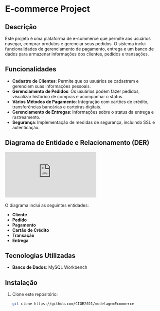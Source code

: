 # E-commerce Project

## Descrição

Este projeto é uma plataforma de e-commerce que permite aos usuários navegar, comprar produtos e gerenciar seus pedidos. O sistema inclui funcionalidades de gerenciamento de pagamento, entrega e um banco de dados para armazenar informações dos clientes, pedidos e transações.

## Funcionalidades

- **Cadastro de Clientes**: Permite que os usuários se cadastrem e gerenciem suas informações pessoais.
- **Gerenciamento de Pedidos**: Os usuários podem fazer pedidos, visualizar histórico de compras e acompanhar o status.
- **Vários Métodos de Pagamento**: Integração com cartões de crédito, transferências bancárias e carteiras digitais.
- **Gerenciamento de Entregas**: Informações sobre o status da entrega e rastreamento.
- **Segurança**: Implementação de medidas de segurança, incluindo SSL e autenticação.

## Diagrama de Entidade e Relacionamento (DER)

![Diagrama DER](https://github.com/CIGR2021/modelagemEcommerce/blob/main/ER%20Diagram%20-%20E-commerce.pdf)

O diagrama inclui as seguintes entidades:

- **Cliente**
- **Pedido**
- **Pagamento**
- **Cartão de Crédito**
- **Transação**
- **Entrega**

## Tecnologias Utilizadas

- **Banco de Dados**: MySQL Workbench

## Instalação

1. Clone este repositório:
   ```bash
   git clone https://github.com/CIGR2021/modelagemEcommerce
